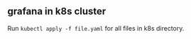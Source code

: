 grafana in k8s cluster
----------------------
Run `kubectl apply -f file.yaml` for all files in k8s directory.
